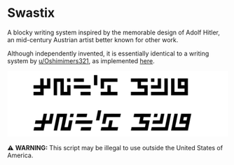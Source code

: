 # Swastix
A blocky writing system inspired by the memorable design of Adolf Hitler, an mid-century Austrian artist better known for other work.

Although independently invented, it is essentially identical to a writing system by [u/Oshimimers321](https://reddit.com/user/Oshimimers321), as implemented [here](https://scorupa.github.io/neography/).

![swastix_block_title](documentation/swastix_block_title.png)

⚠️ **WARNING:** This script may be illegal to use outside the United States of America.
